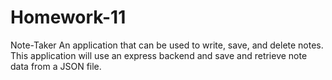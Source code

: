 # Homework-11
Note-Taker 
An application that can be used to write, save, and delete notes. This application will use an express backend and save and retrieve note data from a JSON file.